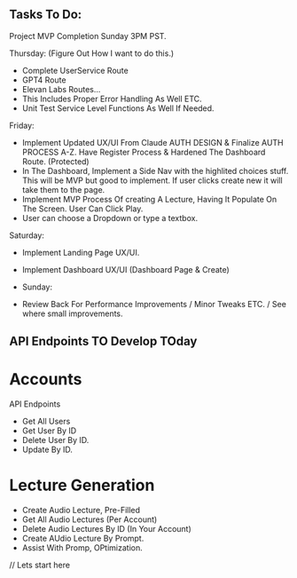 ## Tasks To Do:

Project MVP Completion Sunday 3PM PST.

Thursday:
(Figure Out How I want to do this.)

- Complete UserService Route
- GPT4 Route
- Elevan Labs Routes...
- This Includes Proper Error Handling As Well ETC.
- Unit Test Service Level Functions As Well If Needed.

Friday:

- Implement Updated UX/UI From Claude AUTH DESIGN & Finalize AUTH PROCESS A-Z. Have Register Process & Hardened The Dashboard Route. (Protected)
- In The Dashboard, Implement a Side Nav with the highlited choices stuff. This will be MVP but good to implement. If user clicks create new it will take them to the page.
- Implement MVP Process Of creating A Lecture, Having It Populate On The Screen. User Can Click Play.
- User can choose a Dropdown or type a textbox.

Saturday:

- Implement Landing Page UX/UI.
- Implement Dashboard UX/UI (Dashboard Page & Create)

- Sunday:
- Review Back For Performance Improvements / Minor Tweaks ETC. / See where small improvements.

## API Endpoints TO Develop TOday

# Accounts

API Endpoints

- Get All Users
- Get User By ID
- Delete User By ID.
- Update By ID.

# Lecture Generation

- Create Audio Lecture, Pre-Filled
- Get All Audio Lectures (Per Account)
- Delete Audio Lectures By ID (In Your Account)
- Create AUdio Lecture By Prompt.
- Assist With Promp, OPtimization.

// Lets start here
